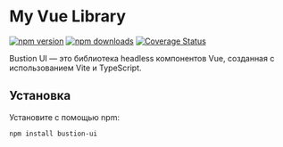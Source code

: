 # My Vue Library

[![npm version](https://badge.fury.io/js/bustion-ui.svg)](https://badge.fury.io/js/bustion-ui)
[![npm downloads](https://img.shields.io/npm/dm/bustion-ui.svg)](https://npmjs.org/bustion-ui)
[![Coverage Status](https://coveralls.io/repos/github/alloself/bustion-ui/badge.svg?branch=master)](https://coveralls.io/github/alloself/bustion-ui?branch=master)

Bustion UI — это библиотека headless компонентов Vue, созданная с использованием Vite и TypeScript.

## Установка

Установите с помощью npm:

```bash
npm install bustion-ui
